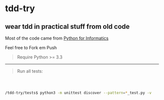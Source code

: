 # tdd-try

## wear tdd in practical stuff from old code

Most of the code came from [Python for Informatics](http://www.pythonlearn.com/book.php)

Feel free to Fork em Push

> Require Python >= 3.3

---
> Run all tests: 

```sh



/tdd-try/tests$ python3 -m unittest discover --pattern=*_test.py -v


```
